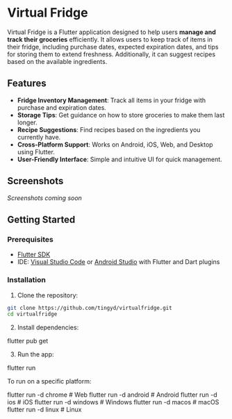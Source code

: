 # Virtual Fridge

Virtual Fridge is a Flutter application designed to help users **manage and track their groceries** efficiently. It allows users to keep track of items in their fridge, including purchase dates, expected expiration dates, and tips for storing them to extend freshness. Additionally, it can suggest recipes based on the available ingredients.

## Features

- **Fridge Inventory Management**: Track all items in your fridge with purchase and expiration dates.
- **Storage Tips**: Get guidance on how to store groceries to make them last longer.
- **Recipe Suggestions**: Find recipes based on the ingredients you currently have.
- **Cross-Platform Support**: Works on Android, iOS, Web, and Desktop using Flutter.
- **User-Friendly Interface**: Simple and intuitive UI for quick management.

## Screenshots
*Screenshots coming soon*  


## Getting Started

### Prerequisites

- [Flutter SDK](https://flutter.dev/docs/get-started/install)
- IDE: [Visual Studio Code](https://code.visualstudio.com/) or [Android Studio](https://developer.android.com/studio) with Flutter and Dart plugins

### Installation

1. Clone the repository:

```bash
git clone https://github.com/tingyd/virtualfridge.git
cd virtualfridge
```
2. Install dependencies:

flutter pub get

3. Run the app:

flutter run


To run on a specific platform:

flutter run -d chrome     # Web
flutter run -d android    # Android
flutter run -d ios        # iOS
flutter run -d windows    # Windows
flutter run -d macos      # macOS
flutter run -d linux      # Linux
